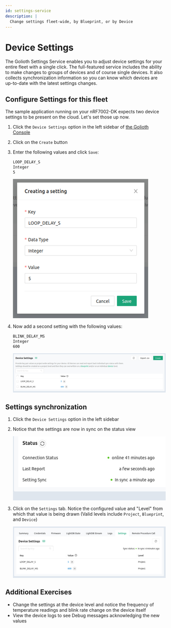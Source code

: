 ```yaml
---
id: settings-service
description: |
  Change settings fleet-wide, by Blueprint, or by Device
---
```


# Device Settings

The Golioth Settings Service enables you to adjust device settings for your
entire fleet with a single click. The full-featured service includes the ability
to make changes to groups of devices and of course single devices. It also
collects synchronization information so you can know which devices are
up-to-date with the latest settings changes.

## Configure Settings for this fleet

The sample application running on your nRF7002-DK expects two device settings to
be present on the cloud. Let's set those up now.

1. Click the `Device Settings` option in the left sidebar of [the Golioth
   Console](https://console.golioth.io)
2. Click on the `Create` button
3. Enter the following values and click `Save`:

    ```
    LOOP_DELAY_S
    Integer
    5
    ```

    ![Adding a Device Setting](./assets/settings-service-add-key-value.jpg)

4. Now add a second setting with the following values:

    ```
    BLINK_DELAY_MS
    Integer
    600
    ```

    ![Project view of Device Setting](./assets/settings-service-project-level.jpg)

## Settings synchronization

1. Click the `Device Settings` option in the left sidebar
2. Notice that the settings are now in sync on the status view

    ![Device Settings in sync](./assets/settings-service-in-sync.jpg)

3. Click on the `Settings` tab. Notice the configured value and "Level" from
   which that value is being drawn (Valid levels include `Project`, `Blueprint`,
   and `Device`)

    ![Device Settings at the device level](./assets/settings-service-device-level.jpg)

## Additional Exercises

* Change the settings at the device level and notice the frequency of
  temperature readings and blink rate change on the device itself
* View the device logs to see Debug messages acknowledging the new values
